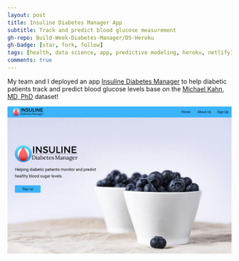 ```yaml
---
layout: post
title: Insuline Diabetes Manager App
subtitle: Track and predict blood glucose measurement
gh-repo: Build-Week-Diabetes-Manager/DS-Heroku
gh-badge: [star, fork, follow]
tags: [health, data science, app, predictive modeling, heroku, netlify]
comments: true
---
```

My team and I deployed an app [Insuline Diabetes Manager](https://diabetesmanager.netlify.com/) to help diabetic patients track and predict blood glucose levels base on the [Michael Kahn, MD, PhD](https://archive.ics.uci.edu/ml/datasets/diabetes) dataset! 

![homepage](https://github.com/gyhou/gyhou.github.io/blob/master/img/diabetes%20manager%20homepage.png?raw=true)
